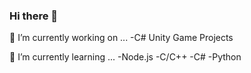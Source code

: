 ### Hi there 👋

<!--
**CG05/CG05** is a ✨ _special_ ✨ repository because its `README.md` (this file) appears on your GitHub profile.

Here are some ideas to get you started:
-->
 🔭 I’m currently working on ...
 -C# Unity Game Projects
 
 🌱 I’m currently learning ...
 -Node.js
 -C/C++
 -C#
 -Python
<!-- 
- 👯 I’m looking to collaborate on ...
- 🤔 I’m looking for help with ...
- 💬 Ask me about ...
- 📫 How to reach me: ...
- 😄 Pronouns: ...
- ⚡ Fun fact: ...
-->
